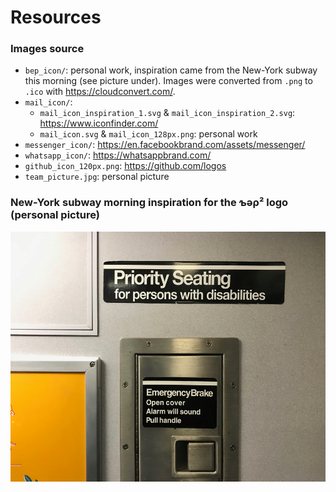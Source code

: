 # Resources

### Images source
- `bep_icon/`: personal work, inspiration came from the New-York subway this morning (see picture under). Images were converted from `.png` to `.ico` with https://cloudconvert.com/.
- `mail_icon/`:
    - `mail_icon_inspiration_1.svg` & `mail_icon_inspiration_2.svg`: https://www.iconfinder.com/
    - `mail_icon.svg` & `mail_icon_128px.png`: personal work
- `messenger_icon/`: https://en.facebookbrand.com/assets/messenger/
- `whatsapp_icon/`: https://whatsappbrand.com/
- `github_icon_120px.png`: https://github.com/logos
- `team_picture.jpg`: personal picture

### New-York subway morning inspiration for the ƅǝρ² logo (personal picture)
<p align="center">
    <img height="400px" src="bep_icon/NY_subway_inspiration.jpg">
<p/>

